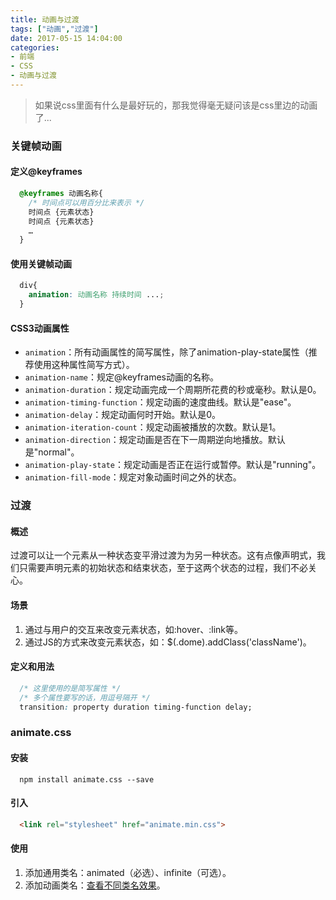 ```yaml
---
title: 动画与过渡
tags: ["动画","过渡"]
date: 2017-05-15 14:04:00
categories:
- 前端
- CSS
- 动画与过渡
---
```

> 如果说css里面有什么是最好玩的，那我觉得毫无疑问该是css里边的动画了...

<!-- more -->
### 关键帧动画
#### 定义@keyframes
```CSS
  @keyframes 动画名称{
    /* 时间点可以用百分比来表示 */
    时间点 {元素状态}
    时间点 {元素状态}
    …
  }
```
#### 使用关键帧动画
```CSS
  div{
    animation: 动画名称 持续时间 ...;
  }
```
#### CSS3动画属性
- `animation`：所有动画属性的简写属性，除了animation-play-state属性（推荐使用这种属性简写方式）。
- `animation-name`：规定@keyframes动画的名称。
- `animation-duration`：规定动画完成一个周期所花费的秒或毫秒。默认是0。
- `animation-timing-function`：规定动画的速度曲线。默认是"ease"。
- `animation-delay`：规定动画何时开始。默认是0。
- `animation-iteration-count`：规定动画被播放的次数。默认是1。
- `animation-direction`：规定动画是否在下一周期逆向地播放。默认是"normal"。
- `animation-play-state`：规定动画是否正在运行或暂停。默认是"running"。
- `animation-fill-mode`：规定对象动画时间之外的状态。

### 过渡
#### 概述
过渡可以让一个元素从一种状态变平滑过渡为为另一种状态。这有点像声明式，我们只需要声明元素的初始状态和结束状态，至于这两个状态的过程，我们不必关心。
#### 场景
1. 通过与用户的交互来改变元素状态，如:hover、:link等。
2. 通过JS的方式来改变元素状态，如：$(.dome).addClass('className')。

#### 定义和用法
```CSS
  /* 这里使用的是简写属性 */
  /* 多个属性要写的话，用逗号隔开 */
  transition: property duration timing-function delay;
```
### animate.css
#### 安装
```shell
  npm install animate.css --save
```
#### 引入
```HTML
  <link rel="stylesheet" href="animate.min.css">
```
#### 使用
1. 添加通用类名：animated（必选）、infinite（可选）。
2. 添加动画类名：[查看不同类名效果](https://daneden.github.io/animate.css/)。
